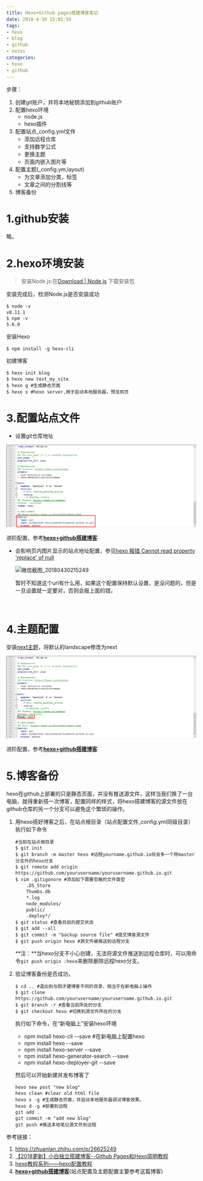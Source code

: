 ```yaml
---
title: Hexo+Github pages搭建博客笔记
date: 2018-4-30 15:02:58
tags: 
- hexo
- blog
- github
- notes
categories: 
- hexo
- github
---
```

步骤：

1. 创建git账户，并将本地秘钥添加到github账户
2. 配置hexo环境
   - node.js
   - hexo插件
3. 配置站点_config.yml文件
   - 添加远程仓库
   - 支持数学公式
   - 更换主题
   - 页面内嵌入图片等
4. 配置主题(_config.ym,layout)
   - 为文章添加分类，标签
   - 文章之间的分割线等
5. 博客备份

<!-- more -->

# 1.github安装

略。

# 2.hexo环境安装

> 安装Node.js:在[Download | Node.js](https://link.zhihu.com/?target=https%3A//nodejs.org/en/download/) 下载安装包

安装完成后，检测Node.js是否安装成功

```shell
$ node -v
v8.11.1
$ npm -v
5.6.0
```

安装Hexo

```shell
$ npm install -g hexo-cli
```

初建博客

```shell
$ hexo init blog
$ hexo new test_my_site
$ hexo g #生成静态页面
$ hexo s #hexo server,用于启动本地服务器，预览网页
```

# 3.配置站点文件

- 设置git仓库地址

![config_set](hexo-github-notes\config_set.png)

进阶配置，参考[**hexo+github搭建博客**](http://stevenshi.me/2017/05/07/hexo-blog/)

- 会影响页内图片显示的站点地址配置，参见[hexo 报错 Cannot read property 'replace' of null](https://www.jianshu.com/p/449accb044b4)

  ![微信截图_20180430215249](D:\share\work\codeSpace\git\LjessonS.github.io\source\_posts\hexo-github-notes\微信截图_20180430215249.png)

  暂时不知道这个url有什么用，如果这个配置保持默认设置，是没问题的，但是一旦设置就一定要对，否则会报上面的错。

  ​

# 4.主题配置

安装[next主题](http://theme-next.iissnan.com/)，将默认的landscape修改为next

![微信截图_20180430142912](hexo-github-notes\微信截图_20180430142912.png)

进阶配置，参考[**hexo+github搭建博客**](http://stevenshi.me/2017/05/07/hexo-blog/)

# 5.博客备份

hexo在github上部署的只是静态页面，并没有推送源文件，这样当我们换了一台电脑，就得重新搭一次博客，配置同样的样式，将hexo搭建博客的源文件放在github仓库的另一个分支可以避免这个繁琐的操作。

1. 用hexo搭好博客之后，在站点根目录（站点配置文件_config.yml同级目录）执行如下命令

   ```shell
   #当前在站点根目录
   $ git init
   $ git branch -m master hexo #远程yourname.github.io将会多一个除master分支外的hexo分支
   $ git remote add origin https://github.com/yourusername/yourusername.github.io.git
   $ vim .gitigonore #添加如下需要忽略的文件类型
       .DS_Store
       Thumbs.db
       *.log
       node_modules/
       public/
       .deploy*/
   $ git status #查看目前的提交状态
   $ git add --all
   $ git commit -m "backup source file" #提交博客源文件
   $ git push origin hexo #源文件被推送到远程分支
   ```

   **注：**当hexo分支不小心创建，无法将源文件推送到远程仓库时，可以用命令`git push origin :hexo`来删除删除远程hexo分支。

2. 验证博客备份是否成功，

   ```shell
   $ cd .. #退出到与刚才建博客不同的目录，相当于在新电脑上操作
   $ git clone https://github.com/yourusername/yourusername.github.io.git
   $ git branch -r #查看当前所处的分支
   $ git checkout hexo #切换到源文件所在的分支
   ```

   执行如下命令，在“新电脑上”安装hexo环境

   - npm install hexo-cli --save #在新电脑上配置hexo
   - npm install hexo --save
   - npm install hexo-server --save
   - npm install hexo-generator-search --save
   - npm install hexo-deployer-git --save

   然后可以开始新建并发布博客了

   ```shell
   hexo new post "new blog"
   hexo clean #clear old html file
   hexo s -g #生成静态页面，并启动本地服务器调试博客效果。
   hexo d -g #部署到远程
   git add .
   git commit -m "add new blog"
   git push #推送本地笔记源文件到远程
   ```

参考链接：

1. https://zhuanlan.zhihu.com/p/26625249
2. [【2018更新】小白独立搭建博客--Github Pages和Hexo简明教程](https://my.oschina.net/ryaneLee/blog/638440)
3. [hexo教程系列——hexo配置教程](https://blog.csdn.net/xuezhisdc/article/details/53130383)
4. [**hexo+github搭建博客**](http://stevenshi.me/2017/05/07/hexo-blog/)(站点配置及主题配置主要参考这篇博客)